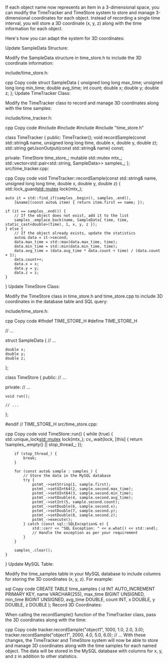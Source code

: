 If each object name now represents an item in a 3-dimensional space, you can modify the TimeTracker and TimeStore system to store and manage 3-dimensional coordinates for each object. Instead of recording a single time interval, you will store a 3D coordinate (x, y, z) along with the time information for each object.

Here's how you can adapt the system for 3D coordinates:

Update SampleData Structure:

Modify the SampleData structure in time_store.h to include the 3D coordinate information:

include/time_store.h:

cpp
Copy code
struct SampleData {
    unsigned long long max_time;
    unsigned long long min_time;
    double avg_time;
    int count;
    double x;
    double y;
    double z;
};
Update TimeTracker Class:

Modify the TimeTracker class to record and manage 3D coordinates along with the time samples:

include/time_tracker.h:

cpp
Copy code
#include <string>
#include <vector>
#include <mutex>
#include "time_store.h"

class TimeTracker {
public:
    TimeTracker();
    void recordSample(const std::string& name, unsigned long long time, double x, double y, double z);
    std::string getJsonOutput(const std::string& name) const;

private:
    TimeStore time_store_;
    mutable std::mutex mtx_;
    std::vector<std::pair<std::string, SampleData>> samples_;
};
src/time_tracker.cpp:

cpp
Copy code
void TimeTracker::recordSample(const std::string& name, unsigned long long time, double x, double y, double z) {
    std::lock_guard<std::mutex> lock(mtx_);

    auto it = std::find_if(samples_.begin(), samples_.end(),
        [&name](const auto& item) { return item.first == name; });

    if (it == samples_.end()) {
        // If the object does not exist, add it to the list
        samples_.emplace_back(name, SampleData{ time, time, static_cast<double>(time), 1, x, y, z });
    } else {
        // If the object already exists, update the statistics
        auto& data = it->second;
        data.max_time = std::max(data.max_time, time);
        data.min_time = std::min(data.min_time, time);
        data.avg_time = (data.avg_time * data.count + time) / (data.count + 1);
        data.count++;
        data.x = x;
        data.y = y;
        data.z = z;
    }
}
Update TimeStore Class:

Modify the TimeStore class in time_store.h and time_store.cpp to include 3D coordinates in the database table and SQL query:

include/time_store.h:

cpp
Copy code
#ifndef TIME_STORE_H
#define TIME_STORE_H

// ...

struct SampleData {
    // ...

    double x;
    double y;
    double z;
};

class TimeStore {
public:
    // ...

private:
    // ...

    void run();

    // ...
};

#endif // TIME_STORE_H
src/time_store.cpp:

cpp
Copy code
void TimeStore::run() {
    while (true) {
        std::unique_lock<std::mutex> lock(mtx_);
        cv_.wait(lock, [this] { return !samples_.empty() || stop_thread_; });

        if (stop_thread_) {
            break;
        }

        for (const auto& sample : samples_) {
            // Store the data in the MySQL database
            try {
                pstmt_->setString(1, sample.first);
                pstmt_->setUInt64(2, sample.second.max_time);
                pstmt_->setUInt64(3, sample.second.min_time);
                pstmt_->setDouble(4, sample.second.avg_time);
                pstmt_->setInt(5, sample.second.count);
                pstmt_->setDouble(6, sample.second.x);
                pstmt_->setDouble(7, sample.second.y);
                pstmt_->setDouble(8, sample.second.z);
                pstmt_->execute();
            } catch (const sql::SQLException& e) {
                std::cerr << "SQL Exception: " << e.what() << std::endl;
                // Handle the exception as per your requirement
            }
        }

        samples_.clear();
    }
}
Update MySQL Table:

Modify the time_samples table in your MySQL database to include columns for storing the 3D coordinates (x, y, z). For example:

sql
Copy code
CREATE TABLE time_samples (
    id INT AUTO_INCREMENT PRIMARY KEY,
    name VARCHAR(255),
    max_time BIGINT UNSIGNED,
    min_time BIGINT UNSIGNED,
    avg_time DOUBLE,
    count INT,
    x DOUBLE,
    y DOUBLE,
    z DOUBLE
);
Record 3D Coordinates:

When calling the recordSample() function of the TimeTracker class, pass the 3D coordinates along with the time:

cpp
Copy code
tracker.recordSample("object1", 1000, 1.0, 2.0, 3.0);
tracker.recordSample("object1", 2000, 4.0, 5.0, 6.0);
// ...
With these changes, the TimeTracker and TimeStore system will now be able to store and manage 3D coordinates along with the time samples for each named object. 
The data will be stored in the MySQL database with columns for x, y, and z in addition to other statistics.